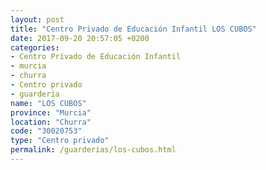 ```yaml
---
layout: post
title: "Centro Privado de Educación Infantil LOS CUBOS"
date: 2017-09-20 20:57:05 +0200
categories:
- Centro Privado de Educación Infantil
- murcia
- churra
- Centro privado
- guarderia
name: "LOS CUBOS"
province: "Murcia"
location: "Churra"
code: "30020753"
type: "Centro privado"
permalink: /guarderias/los-cubos.html
---
```

